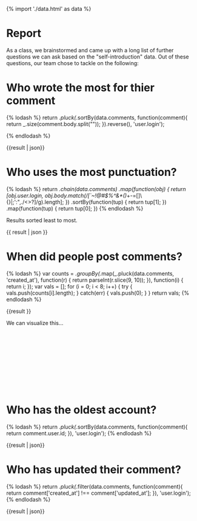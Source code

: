 {% import './data.html' as data %}

# Report

As a class, we brainstormed and came up with a long list of further questions we can ask based
on the "self-introduction" data. Out of these questions, our team chose to tackle on
the following:

# Who wrote the most for thier comment

{% lodash %}
return _.pluck(_.sortBy(data.comments, function(comment){
            return _.size(comment.body.split(""));
                    }).reverse(), 'user.login');

{% endlodash %}

{{result | json}}

# Who uses the most punctuation?

{% lodash %}
return _.chain(data.comments)
    .map(function(obj) {
        return [obj.user.login,
                obj.body.match(/[`~!@#\$%\^&\*\(\)_\+-=\[\]\\\{\}\|;':",\./<>\?]/g).length];
    })
    .sortBy(function(tup) {
        return tup[1];
    })
    .map(function(tup) {
        return tup[0];
    })
{% endlodash %}

Results sorted least to most.

{{ result | json }}

# When did people post comments?

{% lodash %}
var counts = _.groupBy(_.map(_.pluck(data.comments, 'created_at'), function(r) {
    return parseInt(r.slice(9, 10));
}), function(i) {
    return i;
});
var vals = [];
for (i = 0; i < 8; i++) {
    try {
        vals.push(counts[i].length);
    } catch(err) {
        vals.push(0);
    }
}
return vals;
{% endlodash %}

{{result }}

We can visualize this...

<svg style="width:100%;">
{% for row in result %}
<rect x="{{ 25 * (loop.index - 1) }}" y="{{ 100 - ((100 * row) / 20) }}" width="20" height="{{ ((100 * row) / 20) }}" style="fill:#5DA5DA;stroke-width:3;stroke:rgb(0,0,0)" />
{% endfor %}
</svg>

# Who has the oldest account?

{% lodash %}
return _.pluck(_.sortBy(data.comments, function(comment){
        return comment.user.id;
}), 'user.login');
{% endlodash %}

{{result | json}}

# Who has updated their comment?

{% lodash %}
return _.pluck(_.filter(data.comments, function(comment){
        return comment['created_at'] !== comment['updated_at'];
}), 'user.login');
{% endlodash %}

{{result | json}}
